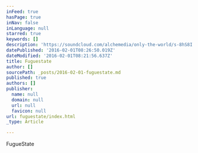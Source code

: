 ```yaml
---
inFeed: true
hasPage: true
inNav: false
inLanguage: null
starred: true
keywords: []
description: 'https://soundcloud.com/alchemedia/only-the-world/s-8hS8I'
datePublished: '2016-02-01T08:26:50.019Z'
dateModified: '2016-02-01T08:21:56.637Z'
title: Fuguestate
author: []
sourcePath: _posts/2016-02-01-fuguestate.md
published: true
authors: []
publisher:
  name: null
  domain: null
  url: null
  favicon: null
url: fuguestate/index.html
_type: Article

---
```

FugueState